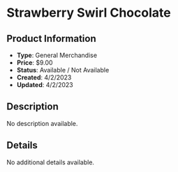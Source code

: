 # Strawberry Swirl Chocolate

## Product Information
- **Type**: General Merchandise
- **Price**: $9.00
- **Status**: Available / Not Available
- **Created**: 4/2/2023
- **Updated**: 4/2/2023

## Description
No description available.



## Details
No additional details available.
